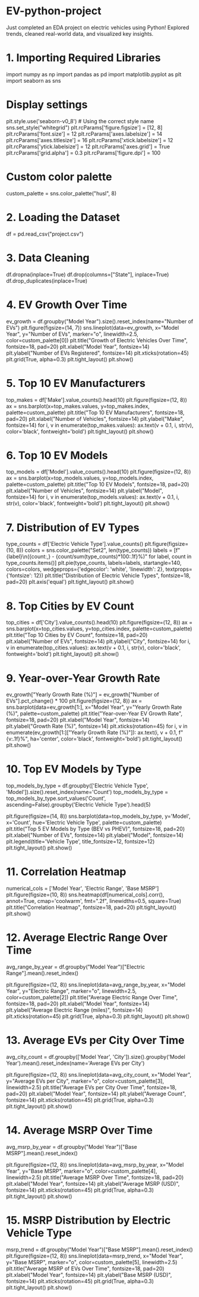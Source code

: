 # EV-python-project
Just completed an EDA project on electric vehicles using Python!  Explored trends, cleaned real-world data, and visualized key insights.
# 1. Importing Required Libraries
import numpy as np
import pandas as pd
import matplotlib.pyplot as plt
import seaborn as sns

# Display settings
plt.style.use('seaborn-v0_8')  # Using the correct style name
sns.set_style("whitegrid")
plt.rcParams['figure.figsize'] = [12, 8]
plt.rcParams['font.size'] = 12
plt.rcParams['axes.labelsize'] = 14
plt.rcParams['axes.titlesize'] = 16
plt.rcParams['xtick.labelsize'] = 12
plt.rcParams['ytick.labelsize'] = 12
plt.rcParams['axes.grid'] = True
plt.rcParams['grid.alpha'] = 0.3
plt.rcParams['figure.dpi'] = 100

# Custom color palette
custom_palette = sns.color_palette("husl", 8)

# 2. Loading the Dataset
df = pd.read_csv("project.csv")

# 3. Data Cleaning
df.dropna(inplace=True)
df.drop(columns=["State"], inplace=True)
df.drop_duplicates(inplace=True)

# 4. EV Growth Over Time
ev_growth = df.groupby("Model Year").size().reset_index(name="Number of EVs")
plt.figure(figsize=(14, 7))
sns.lineplot(data=ev_growth, x="Model Year", y="Number of EVs", 
             marker="o", linewidth=2.5, color=custom_palette[0])
plt.title("Growth of Electric Vehicles Over Time", fontsize=18, pad=20)
plt.xlabel("Model Year", fontsize=14)
plt.ylabel("Number of EVs Registered", fontsize=14)
plt.xticks(rotation=45)
plt.grid(True, alpha=0.3)
plt.tight_layout()
plt.show()

# 5. Top 10 EV Manufacturers
top_makes = df['Make'].value_counts().head(10)
plt.figure(figsize=(12, 8))
ax = sns.barplot(x=top_makes.values, y=top_makes.index, palette=custom_palette)
plt.title("Top 10 EV Manufacturers", fontsize=18, pad=20)
plt.xlabel("Number of Vehicles", fontsize=14)
plt.ylabel("Make", fontsize=14)
for i, v in enumerate(top_makes.values):
    ax.text(v + 0.1, i, str(v), color='black', fontweight='bold')
plt.tight_layout()
plt.show()

# 6. Top 10 EV Models
top_models = df['Model'].value_counts().head(10)
plt.figure(figsize=(12, 8))
ax = sns.barplot(x=top_models.values, y=top_models.index, palette=custom_palette)
plt.title("Top 10 EV Models", fontsize=18, pad=20)
plt.xlabel("Number of Vehicles", fontsize=14)
plt.ylabel("Model", fontsize=14)
for i, v in enumerate(top_models.values):
    ax.text(v + 0.1, i, str(v), color='black', fontweight='bold')
plt.tight_layout()
plt.show()

# 7. Distribution of EV Types
type_counts = df['Electric Vehicle Type'].value_counts()
plt.figure(figsize=(10, 8))
colors = sns.color_palette("Set2", len(type_counts))
labels = [f"{label}\n({count:,} - {count/sum(type_counts)*100:.1f}%)" for label, count in type_counts.items()]
plt.pie(type_counts, labels=labels, startangle=140, colors=colors, 
        wedgeprops={'edgecolor': 'white', 'linewidth': 2}, 
        textprops={'fontsize': 12})
plt.title("Distribution of Electric Vehicle Types", fontsize=18, pad=20)
plt.axis('equal')
plt.tight_layout()
plt.show()

# 8. Top Cities by EV Count
top_cities = df['City'].value_counts().head(10)
plt.figure(figsize=(12, 8))
ax = sns.barplot(x=top_cities.values, y=top_cities.index, palette=custom_palette)
plt.title("Top 10 Cities by EV Count", fontsize=18, pad=20)
plt.xlabel("Number of EVs", fontsize=14)
plt.ylabel("City", fontsize=14)
for i, v in enumerate(top_cities.values):
    ax.text(v + 0.1, i, str(v), color='black', fontweight='bold')
plt.tight_layout()
plt.show()

# 9. Year-over-Year Growth Rate
ev_growth["Yearly Growth Rate (%)"] = ev_growth["Number of EVs"].pct_change() * 100
plt.figure(figsize=(12, 8))
ax = sns.barplot(data=ev_growth[1:], x="Model Year", y="Yearly Growth Rate (%)", 
                palette=custom_palette)
plt.title("Year-over-Year EV Growth Rate", fontsize=18, pad=20)
plt.xlabel("Model Year", fontsize=14)
plt.ylabel("Growth Rate (%)", fontsize=14)
plt.xticks(rotation=45)
for i, v in enumerate(ev_growth[1:]["Yearly Growth Rate (%)"]):
    ax.text(i, v + 0.1, f"{v:.1f}%", ha='center', color='black', fontweight='bold')
plt.tight_layout()
plt.show()

# 10. Top EV Models by Type
top_models_by_type = df.groupby(['Electric Vehicle Type', 'Model']).size().reset_index(name='Count')
top_models_by_type = top_models_by_type.sort_values('Count', ascending=False).groupby('Electric Vehicle Type').head(5)

plt.figure(figsize=(14, 8))
sns.barplot(data=top_models_by_type, y='Model', x='Count', 
           hue='Electric Vehicle Type', palette=custom_palette)
plt.title("Top 5 EV Models by Type (BEV vs PHEV)", fontsize=18, pad=20)
plt.xlabel("Number of EVs", fontsize=14)
plt.ylabel("Model", fontsize=14)
plt.legend(title='Vehicle Type', title_fontsize=12, fontsize=12)
plt.tight_layout()
plt.show()

# 11. Correlation Heatmap
numerical_cols = ['Model Year', 'Electric Range', 'Base MSRP']
plt.figure(figsize=(10, 8))
sns.heatmap(df[numerical_cols].corr(), annot=True, cmap='coolwarm', 
           fmt=".2f", linewidths=0.5, square=True)
plt.title("Correlation Heatmap", fontsize=18, pad=20)
plt.tight_layout()
plt.show()

# 12. Average Electric Range Over Time
avg_range_by_year = df.groupby("Model Year")["Electric Range"].mean().reset_index()

plt.figure(figsize=(12, 8))
sns.lineplot(data=avg_range_by_year, x="Model Year", y="Electric Range", 
            marker="o", linewidth=2.5, color=custom_palette[2])
plt.title("Average Electric Range Over Time", fontsize=18, pad=20)
plt.xlabel("Model Year", fontsize=14)
plt.ylabel("Average Electric Range (miles)", fontsize=14)
plt.xticks(rotation=45)
plt.grid(True, alpha=0.3)
plt.tight_layout()
plt.show()

# 13. Average EVs per City Over Time
avg_city_count = df.groupby(['Model Year', 'City']).size().groupby('Model Year').mean().reset_index(name='Average EVs per City')

plt.figure(figsize=(12, 8))
sns.lineplot(data=avg_city_count, x="Model Year", y="Average EVs per City", 
            marker="o", color=custom_palette[3], linewidth=2.5)
plt.title("Average EVs per City Over Time", fontsize=18, pad=20)
plt.xlabel("Model Year", fontsize=14)
plt.ylabel("Average Count", fontsize=14)
plt.xticks(rotation=45)
plt.grid(True, alpha=0.3)
plt.tight_layout()
plt.show()

# 14. Average MSRP Over Time
avg_msrp_by_year = df.groupby("Model Year")["Base MSRP"].mean().reset_index()

plt.figure(figsize=(12, 8))
sns.lineplot(data=avg_msrp_by_year, x="Model Year", y="Base MSRP", 
            marker="o", color=custom_palette[4], linewidth=2.5)
plt.title("Average MSRP Over Time", fontsize=18, pad=20)
plt.xlabel("Model Year", fontsize=14)
plt.ylabel("Average MSRP (USD)", fontsize=14)
plt.xticks(rotation=45)
plt.grid(True, alpha=0.3)
plt.tight_layout()
plt.show()

# 15. MSRP Distribution by Electric Vehicle Type
msrp_trend = df.groupby("Model Year")["Base MSRP"].mean().reset_index()
plt.figure(figsize=(12, 8))
sns.lineplot(data=msrp_trend, x="Model Year", y="Base MSRP", 
            marker="o", color=custom_palette[5], linewidth=2.5)
plt.title("Average MSRP of EVs Over Time", fontsize=18, pad=20)
plt.xlabel("Model Year", fontsize=14)
plt.ylabel("Base MSRP (USD)", fontsize=14)
plt.xticks(rotation=45)
plt.grid(True, alpha=0.3)
plt.tight_layout()
plt.show()



